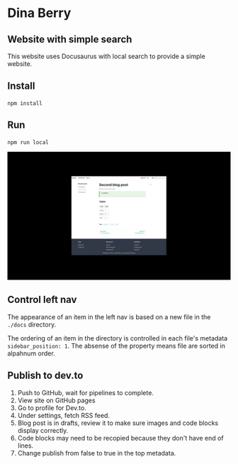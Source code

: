 # Dina Berry

## Website with simple search

This website uses Docusaurus with local search to provide a simple website. 

## Install

```
npm install
```

## Run

```
npm run local
```

![](./static/img/basic-site.png)

## Control left nav

The appearance of an item in the left nav is based on a new file in the `./docs` directory. 

The ordering of an item in the directory is controlled in each file's metadata `sidebar_position: 1`. The absense of the property means file are sorted in alpahnum order.

## Publish to dev.to

1. Push to GitHub, wait for pipelines to complete.
2. View site on GitHub pages
3. Go to profile for Dev.to.
4. Under settings, fetch RSS feed.
5. Blog post is in drafts, review it to make sure images and code blocks display correctly.
6. Code blocks may need to be recopied because they don't have end of lines.
7. Change publish from false to true in the top metadata.
